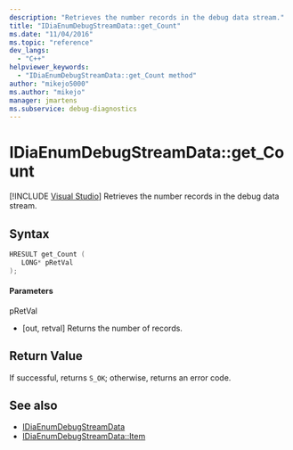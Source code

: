 ```yaml
---
description: "Retrieves the number records in the debug data stream."
title: "IDiaEnumDebugStreamData::get_Count"
ms.date: "11/04/2016"
ms.topic: "reference"
dev_langs:
  - "C++"
helpviewer_keywords:
  - "IDiaEnumDebugStreamData::get_Count method"
author: "mikejo5000"
ms.author: "mikejo"
manager: jmartens
ms.subservice: debug-diagnostics
---
```

# IDiaEnumDebugStreamData::get_Count

 [!INCLUDE [Visual Studio](~/includes/applies-to-version/vs-windows-only.md)]
Retrieves the number records in the debug data stream.

## Syntax

```C++
HRESULT get_Count ( 
   LONG* pRetVal
);
```

#### Parameters
 pRetVal
- [out, retval] Returns the number of records.

## Return Value
 If successful, returns `S_OK`; otherwise, returns an error code.

## See also
- [IDiaEnumDebugStreamData](../../debugger/debug-interface-access/idiaenumdebugstreamdata.md)
- [IDiaEnumDebugStreamData::Item](../../debugger/debug-interface-access/idiaenumdebugstreamdata-item.md)
